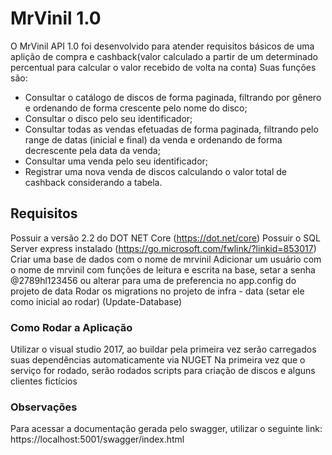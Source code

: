 # MrVinil 1.0

O MrVinil API 1.0 foi desenvolvido para atender requisitos básicos de uma aplição de compra e cashback(valor calculado a partir de um determinado percentual para calcular o valor recebido de volta na conta)
Suas funções são:
 - Consultar o catálogo de discos de forma paginada, filtrando por gênero e  ordenando de forma crescente pelo nome do disco; 
 - Consultar o disco pelo seu identificador; 
 - Consultar todas as vendas efetuadas de forma paginada, filtrando pelo range de datas (inicial e final) da venda e ordenando de forma decrescente pela data da venda; 
 - Consultar uma venda pelo seu identificador; 
 - Registrar uma nova venda de discos calculando o valor total de cashback  considerando a tabela. 
 

## Requisitos

Possuir a versão 2.2 do DOT NET Core (https://dot.net/core)
Possuir o SQL Server express instalado (https://go.microsoft.com/fwlink/?linkid=853017)
Criar uma base de dados com o nome de mrvinil
Adicionar um usuário com o nome de mrvinil com funções de leitura e escrita na base, setar a senha @2789hl123456 ou alterar para uma de preferencia no app.config do projeto de data
Rodar os migrations no projeto de infra - data (setar ele como inicial ao rodar) (Update-Database)


### Como Rodar a Aplicação
Utilizar o visual studio 2017, ao buildar pela primeira vez serão carregados suas dependências automaticamente via NUGET
Na primeira vez que o serviço for rodado, serão rodados scripts para criação de discos e alguns clientes fictícios


### Observações

Para acessar a documentação gerada pelo swagger, utilizar o seguinte link:
https://localhost:5001/swagger/index.html